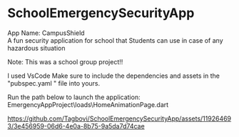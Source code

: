 # SchoolEmergencySecurityApp


App Name: CampusShield      
A fun security application for school that Students can use in case of any hazardous situation

Note:
This was a school group project!!

I used VsCode
Make sure to include the dependencies and assets in the   "pubspec.yaml "   file into yours.


Run the path below to launch the application:
EmergencyAppProject\loads\HomeAnimationPage.dart




https://github.com/Tagbovi/SchoolEmergencySecurityApp/assets/119264693/3e456959-06d6-4e0a-8b75-9a5da7d74cae

